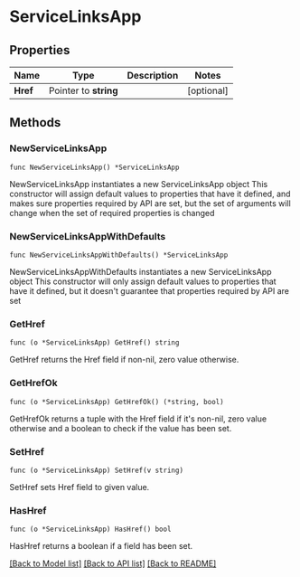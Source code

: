 # ServiceLinksApp

## Properties

Name | Type | Description | Notes
------------ | ------------- | ------------- | -------------
**Href** | Pointer to **string** |  | [optional] 

## Methods

### NewServiceLinksApp

`func NewServiceLinksApp() *ServiceLinksApp`

NewServiceLinksApp instantiates a new ServiceLinksApp object
This constructor will assign default values to properties that have it defined,
and makes sure properties required by API are set, but the set of arguments
will change when the set of required properties is changed

### NewServiceLinksAppWithDefaults

`func NewServiceLinksAppWithDefaults() *ServiceLinksApp`

NewServiceLinksAppWithDefaults instantiates a new ServiceLinksApp object
This constructor will only assign default values to properties that have it defined,
but it doesn't guarantee that properties required by API are set

### GetHref

`func (o *ServiceLinksApp) GetHref() string`

GetHref returns the Href field if non-nil, zero value otherwise.

### GetHrefOk

`func (o *ServiceLinksApp) GetHrefOk() (*string, bool)`

GetHrefOk returns a tuple with the Href field if it's non-nil, zero value otherwise
and a boolean to check if the value has been set.

### SetHref

`func (o *ServiceLinksApp) SetHref(v string)`

SetHref sets Href field to given value.

### HasHref

`func (o *ServiceLinksApp) HasHref() bool`

HasHref returns a boolean if a field has been set.


[[Back to Model list]](../README.md#documentation-for-models) [[Back to API list]](../README.md#documentation-for-api-endpoints) [[Back to README]](../README.md)


